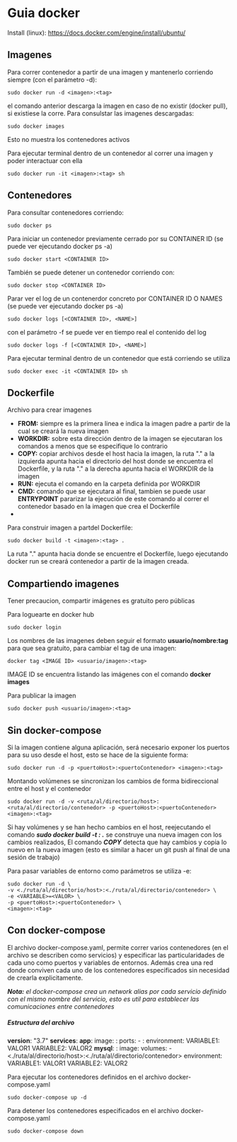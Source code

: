 # Guia docker

Install (linux): https://docs.docker.com/engine/install/ubuntu/

## Imagenes
Para correr contenedor a partir de una imagen y mantenerlo corriendo siempre (con el parámetro -d):
```
sudo docker run -d <imagen>:<tag>
```
el comando anterior descarga la imagen en caso de no existir (docker pull), si existiese la corre. Para consulstar las imagenes descargadas:
```
sudo docker images
```
Esto no muestra los contenedores activos

Para ejecutar terminal dentro de un contenedor al correr una imagen y poder interactuar con ella
```
sudo docker run -it <imagen>:<tag> sh
```

## Contenedores
Para consultar contenedores corriendo:
```
sudo docker ps
```
Para iniciar un contenedor previamente cerrado por su CONTAINER ID (se puede ver ejecutando docker ps -a)
```
sudo docker start <CONTAINER ID>
```
También se puede detener un contenedor corriendo con:
```
sudo docker stop <CONTAINER ID>
```
Parar ver el log de un contenerdor concreto por CONTAINER ID O NAMES (se puede ver ejecutando docker ps -a)
```
sudo docker logs [<CONTAINER ID>, <NAME>]
```
con el parámetro -f se puede ver en tiempo real el contenido del log
```
sudo docker logs -f [<CONTAINER ID>, <NAME>]
```
Para ejecutar terminal dentro de un contenedor que está corriendo se utiliza
```
sudo docker exec -it <CONTAINER ID> sh
```

## Dockerfile
Archivo para crear imagenes
- **FROM:** siempre es la primera linea e indica la imagen padre a partir de la cual se creará la nueva imagen
- **WORKDIR:** sobre esta dirección dentro de la imagen se ejecutaran los comandos a menos que se especifique lo contrario
- **COPY:** copiar archivos desde el host hacia la imagen, la ruta "." a la izquierda apunta hacia el directorio del host donde se encuentra el Dockerfile, y la ruta "." a la derecha apunta hacia el WORKDIR de la imagen
- **RUN:** ejecuta el comando en la carpeta definida por WORKDIR
- **CMD:** comando que se ejecutara al final, tambien se puede usar **ENTRYPOINT** pararizar la ejecución de este comando al correr el contenedor basado en la imagen que crea el Dockerfile
- 

Para construir imagen a partdel Dockerfile:
```
sudo docker build -t <imagen>:<tag> .
```
La ruta "." apunta hacia donde se encuentre el Dockerfile, luego ejecutando docker run se creará contenedor a partir de la imagen creada.

## Compartiendo imagenes
Tener precaucion, compartir imágenes es gratuito pero públicas

Para loguearte en docker hub
```
sudo docker login
```
 Los nombres de las imagenes deben seguir el formato **usuario/nombre:tag** para que sea gratuito, para cambiar el tag de una imagen:
```
docker tag <IMAGE ID> <usuario/imagen>:<tag>
```
IMAGE ID se encuentra listando las imágenes con el comando **docker images**

Para publicar la imagen
```
sudo docker push <usuario/imagen>:<tag>
```

## Sin docker-compose
Si la imagen contiene alguna aplicación, será necesario exponer los puertos para su uso desde el host, esto se hace de la siguiente forma:
```
sudo docker run -d -p <puertoHost>:<puertoContenedor> <imagen>:<tag>
```
Montando volúmenes se sincronizan los cambios de forma bidireccional entre el host y el contenedor
```
sudo docker run -d -v <ruta/al/directorio/host>:<ruta/al/directorio/contenedor> -p <puertoHost>:<puertoContenedor> <imagen>:<tag>
```
Si hay volúmenes y se han hecho cambios en el host, reejecutando el comando _**sudo docker build -t <imagen>:<tag> .**_ se construye una nueva imagen con los cambios realizados, El comando _**COPY**_ detecta que hay cambios y copia lo nuevo en la nueva imagen (esto es similar a hacer un git push al final de una sesión de trabajo)

Para pasar variables de entorno como parámetros se utiliza -e:
```
sudo docker run -d \
-v <./ruta/al/directorio/host>:<./ruta/al/directorio/contenedor> \
-e <VARIABLE>=<VALOR> \
-p <puertoHost>:<puertoContenedor> \
<imagen>:<tag>
```

## Con docker-compose
El archivo docker-compose.yaml, permite correr varios contenedores (en el archivo se describen como servicios) y especificar las particularidades de cada uno como puertos y variables de entornos. Además crea una red donde conviven cada uno de los contenedores especificados sin necesidad de crearla explicitamente.

_**Nota:** el docker-compose crea un network alias por cada servicio definido con el mismo nombre del servicio, esto es util para establecer las comunicaciones entre contenedores_

##### Estructura del archivo #####
**version**: "3.7"
**services**:
**app**:
image: <imagen>:<tag>
ports:
\- <puertoHost>:<puertoContenedor>
environment:
VARIABLE1: VALOR1
VARIABLE2: VALOR2
**mysql**: <imagen>:<tag>
image:
volumes:
\- <./ruta/al/directorio/host>:<./ruta/al/directorio/contenedor>
environment:
VARIABLE1: VALOR1
VARIABLE2: VALOR2

Para ejecutar los contenedores definidos en el archivo docker-compose.yaml
```
sudo docker-compose up -d
```
Para detener los contenedores especificados en el archivo docker-compose.yaml
```
sudo docker-compose down
```

